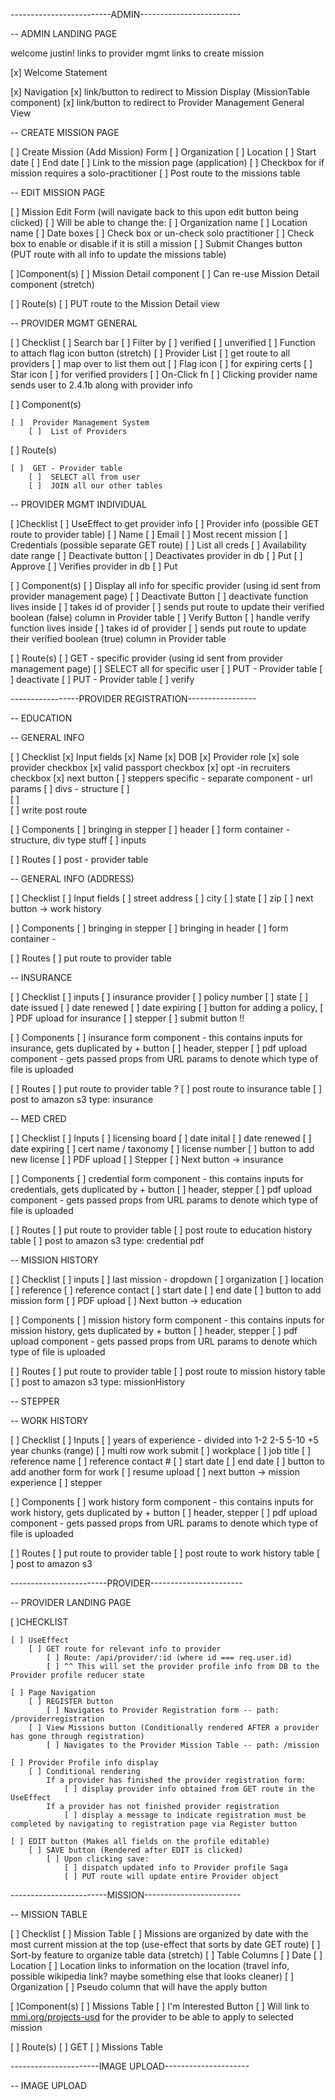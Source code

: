 -------------------------ADMIN-------------------------

-- ADMIN LANDING PAGE

welcome justin!
links to provider mgmt
links to create mission

[x] Welcome Statement

[x] Navigation
    [x] link/button to redirect to Mission Display (MissionTable component)
    [x] link/button to redirect to Provider Management General View




-- CREATE MISSION PAGE

[ ]  Create Mission (Add Mission) Form
    [ ]  Organization
    [ ]  Location
    [ ]  Start date
    [ ]  End date
    [ ]  Link to the mission page (application)
    [ ]  Checkbox for if mission requires a solo-practitioner
    [ ]  Post route to the missions table




-- EDIT MISSION PAGE

[ ]  Mission Edit Form (will navigate back to this upon edit button being clicked)
    [ ]  Will be able to change the:
    [ ]  Organization name
    [ ]  Location name
    [ ]  Date boxes
    [ ]  Check box or un-check solo practitioner
    [ ]  Check box to enable or disable if it is still a mission
    [ ]  Submit Changes button (PUT route with all info to update the missions table)

[ ]Component(s)
    [ ]  Mission Detail component
    [ ]  Can re-use Mission Detail component (stretch)

[ ] Route(s)
    [ ]  PUT route to the Mission Detail view




-- PROVIDER MGMT GENERAL

[ ] Checklist
    [ ]  Search bar
        [ ]  Filter by
            [ ]  verified
            [ ]  unverified
    [ ]  Function to attach flag icon button (stretch)
    [ ]  Provider List
        [ ]  get route to all providers
        [ ]  map over to list them out
        [ ]  Flag icon
            [ ]  for expiring certs
        [ ]  Star icon
            [ ]  for verified providers
    [ ]  On-Click fn
        [ ]  Clicking provider name sends user to 2.4.1b along with provider info

[ ] Component(s)

    [ ]  Provider Management System
        [ ]  List of Providers

[ ] Route(s)

    [ ]  GET - Provider table
        [ ]  SELECT all from user
        [ ]  JOIN all our other tables




-- PROVIDER MGMT INDIVIDUAL

[ ]Checklist
    [ ]  UseEffect to get provider info
    [ ]  Provider info (possible GET route to provider table)
        [ ]  Name
        [ ]  Email
        [ ]  Most recent mission
        [ ]  Credentials (possible separate GET route)
            [ ]  List all creds
        [ ]  Availability date range
    [ ]  Deactivate button
        [ ]  Deactivates provider in db
        [ ]  Put
    [ ]  Approve
        [ ]  Verifies provider in db
        [ ]  Put

[ ] Component(s)
    [ ]  Display all info for specific provider (using id sent from provider management page)
    [ ]  Deactivate Button
        [ ]  deactivate function lives inside
        [ ]  takes id of provider
        [ ]  sends put route to update their verified boolean (false) column in Provider table
    [ ]  Verify Button
        [ ]  handle verify function lives inside
        [ ]  takes id of provider
        [ ]  sends put route to update their verified boolean (true) column in Provider table

[ ] Route(s)
    [ ]  GET - specific provider (using id sent from provider management page)
        [ ]  SELECT all for specific user
    [ ]  PUT - Provider table
        [ ]  deactivate
    [ ]  PUT - Provider table
        [ ]  verify




-----------------PROVIDER REGISTRATION-----------------

-- EDUCATION

-- GENERAL INFO

[ ] Checklist
    [x]  Input fields
        [x]  Name
        [x]  DOB
        [x]  Provider role
        [x]  sole provider checkbox
        [x]  valid passport checkbox
        [x]  opt -in recruiters checkbox
        [x]  next button
        [ ]  steppers specific - separate component - url params
    [ ]  divs - structure
        [ ]  
        [ ]  
    [ ]  write post route

[ ] Components
    [ ]  bringing in stepper
    [ ]  header
    [ ]  form container - structure, div type stuff
        [ ]  inputs

[ ] Routes
    [ ]  post - provider table




-- GENERAL INFO (ADDRESS)

[ ] Checklist
    [ ]  Input fields
        [ ]  street address
        [ ]  city
        [ ]  state
        [ ]  zip
    [ ]  next button → work history

[ ] Components
    [ ]  bringing in stepper
    [ ]  bringing in header
    [ ]  form container -

[ ] Routes
    [ ]  put route to provider table




-- INSURANCE

[ ] Checklist
    [ ]  inputs
        [ ]  insurance provider
        [ ]  policy number
        [ ]  state
        [ ]  date issued
        [ ]  date renewed
        [ ]  date expiring
        [ ]  button for adding a policy,
        [ ]  PDF upload for insurance
    [ ]  stepper
    [ ]  submit button !!

[ ] Components
    [ ]  insurance form component - this contains inputs for insurance, gets duplicated by + button
    [ ]  header, stepper
    [ ]  pdf upload component - gets passed props from URL params to denote which type of file is uploaded

[ ] Routes
    [ ]  put route to provider table  ?
    [ ]  post route to insurance table
    [ ]  post to amazon s3 type: insurance




-- MED CRED

[ ] Checklist
    [ ]  Inputs
        [ ]  licensing board
        [ ]  date inital
        [ ]  date renewed
        [ ]  date expiring
        [ ]  cert name / taxonomy
        [ ]  license number
        [ ]  button to add new license
        [ ]  PDF upload
    [ ]  Stepper
    [ ]  Next button → insurance

[ ] Components
    [ ]  credential form component - this contains inputs for credentials, gets duplicated by + button
    [ ]  header, stepper
    [ ]  pdf upload component - gets passed props from URL params to denote which type of file is uploaded

[ ] Routes
    [ ]  put route to provider table
    [ ]  post route to education history table
    [ ]  post to amazon s3 type: credential pdf




-- MISSION HISTORY

[ ] Checklist
    [ ]  inputs
        [ ]  last mission - dropdown
        [ ]  organization
        [ ]  location
        [ ]  reference
        [ ]  reference contact
        [ ]  start date
        [ ]  end date
        [ ]  button to add mission form
    [ ]  PDF upload
    [ ]  Next button → education

[ ] Components
    [ ]  mission history form component - this contains inputs for mission history, gets duplicated by + button
    [ ]  header, stepper
    [ ]  pdf upload component - gets passed props from URL params to denote which type of file is uploaded

[ ] Routes
    [ ]  put route to provider table
    [ ]  post route to mission history table
    [ ]  post to amazon s3 type: missionHistory




-- STEPPER

-- WORK HISTORY

[ ] Checklist
    [ ]  Inputs
        [ ]  years of experience - divided into 1-2 2-5 5-10 +5 year chunks (range)
    [ ]  multi row work submit
        [ ]  workplace
        [ ]  job title
        [ ]  reference name
        [ ]  reference contact #
        [ ]  start date
        [ ]  end date
        [ ]  button to add another form for work
        [ ]  resume upload
    [ ]  next button → mission experience
    [ ]  stepper

[ ] Components
    [ ]  work history form component - this contains inputs for work history, gets duplicated by + button
    [ ]  header, stepper
    [ ]  pdf upload component - gets passed props from URL params to denote which type of file is uploaded

[ ] Routes
    [ ]  put route to provider table
    [ ]  post route to work history table
    [ ]  post to amazon s3




------------------------PROVIDER-----------------------

-- PROVIDER LANDING PAGE

[ ]CHECKLIST

    [ ] UseEffect
        [ ] GET route for relevant info to provider 
            [ ] Route: /api/provider/:id (where id === req.user.id)
            [ ] ^^ This will set the provider profile info from DB to the Provider profile reducer state

    [ ] Page Navigation
        [ ] REGISTER button
            [ ] Navigates to Provider Registration form -- path: /providerregistration
        [ ] View Missions button (Conditionally rendered AFTER a provider has gone through registration)
            [ ] Navigates to the Provider Mission Table -- path: /mission
            
    [ ] Provider Profile info display
        [ ] Conditional rendering
            If a provider has finished the provider registration form:
                [ ] display provider info obtained from GET route in the UseEffect
            If a provider has not finished provider registration
                [ ] display a message to indicate registration must be completed by navigating to registration page via Register button
    
    [ ] EDIT button (Makes all fields on the profile editable)
        [ ] SAVE button (Rendered after EDIT is clicked)    
            [ ] Upon clicking save:
                [ ] dispatch updated info to Provider profile Saga
                [ ] PUT route will update entire Provider object




------------------------MISSION------------------------

-- MISSION TABLE

[ ] Checklist
    [ ]  Mission Table
        [ ]  Missions are organized by date with the most current mission at the top (use-effect that sorts by date GET route)
        [ ]  Sort-by feature to organize table data (stretch)
        [ ]  Table Columns
        [ ]  Date
        [ ]  Location
            [ ]  Location links to information on the location (travel info, possible wikipedia link? maybe something else that looks cleaner)
        [ ]  Organization
        [ ]  Pseudo column that will have the apply button

[ ]Component(s)
    [ ]  Missions Table
    [ ]  I'm Interested Button
        [ ]  Will link to [mmi.org/projects-usd](http://mmi.org/projects-usd) for the provider to be able to apply to selected mission

[ ] Route(s)
    [ ]  GET
        [ ]  Missions Table

----------------------IMAGE UPLOAD---------------------

-- IMAGE UPLOAD